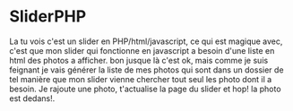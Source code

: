 # SliderPHP
La tu vois c'est un slider en PHP/html/javascript, ce qui est magique avec, c'est que mon slider qui fonctionne en javascript a besoin d'une liste en html des photos a afficher. bon jusque là c'est ok, mais comme je suis feignant je vais générer la liste de mes photos qui sont dans un dossier de tel manière que mon slider vienne chercher tout seul les photo dont il a besoin. Je rajoute une photo, t'actualise la page du slider et hop! la photo est dedans!. 
